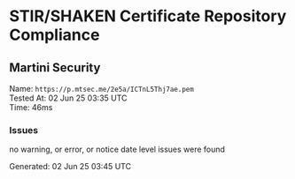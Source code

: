 # STIR/SHAKEN Certificate Repository Compliance

## Martini Security

Name: `https://p.mtsec.me/2e5a/ICTnL5Thj7ae.pem`\
Tested At: 02 Jun 25 03:35 UTC\
Time: 46ms

### Issues

no warning, or error, or notice date level issues were found

Generated: 02 Jun 25 03:45 UTC